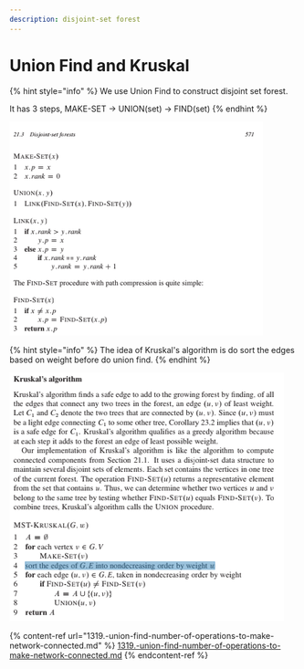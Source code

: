 ```yaml
---
description: disjoint-set forest
---
```


# Union Find and Kruskal

{% hint style="info" %}
&#x20;We use Union Find to construct disjoint set forest.

It has 3 steps, MAKE-SET -> UNION(set) -> FIND(set)
{% endhint %}

![union find, from CLRS](<../../.gitbook/assets/image (8).png>)

{% hint style="info" %}
The idea of Kruskal's algorithm is do sort the edges based on weight before do union find.
{% endhint %}

![](<../../.gitbook/assets/image (9).png>)

{% content-ref url="1319.-union-find-number-of-operations-to-make-network-connected.md" %}
[1319.-union-find-number-of-operations-to-make-network-connected.md](1319.-union-find-number-of-operations-to-make-network-connected.md)
{% endcontent-ref %}
